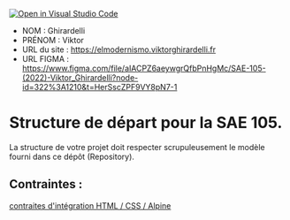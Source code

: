[![Open in Visual Studio Code](https://classroom.github.com/assets/open-in-vscode-c66648af7eb3fe8bc4f294546bfd86ef473780cde1dea487d3c4ff354943c9ae.svg)](https://classroom.github.com/online_ide?assignment_repo_id=9708755&assignment_repo_type=AssignmentRepo)
- NOM : Ghirardelli
- PRÉNOM : Viktor
- URL du site : https://elmodernismo.viktorghirardelli.fr
- URL FIGMA : https://www.figma.com/file/aIACPZ6aeywgrQfbPnHgMc/SAE-105-(2022)-Viktor_Ghirardelli?node-id=322%3A1210&t=HerSscZPF9VY8pN7-1

# Structure de départ pour la SAE 105.

La structure de votre projet doit respecter scrupuleusement le modèle fourni dans ce dépôt (Repository).

## Contraintes :
[contraites d'intégration HTML / CSS / Alpine](https://moodle.univ-fcomte.fr/mod/page/view.php?id=645799)
